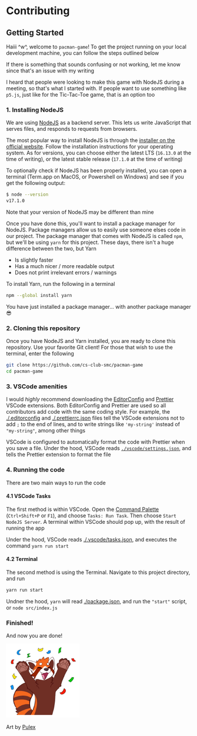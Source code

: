 # Contributing

## Getting Started

Haiii ^w^, welcome to `pacman-game`! To get the project running on your local development machine, you can follow the steps outlined below

If there is something that sounds confusing or not working, let me know since that's an issue with my writing

I heard that people were looking to make this game with NodeJS during a meeting, so that's what I started with. If people want to use something like `p5.js`, just like for the Tic-Tac-Toe game, that is an option too

### 1. Installing NodeJS

We are using [NodeJS](https://nodejs.org/en) as a backend server. This lets us write JavaScript that serves files, and responds to requests from browsers.

The most popular way to install NodeJS is through the [installer on the official website](https://nodejs.org). Follow the installation instructions for your operating system. As for versions, you can choose either the latest LTS (`16.13.0` at the time of writing), or the latest stable release (`17.1.0` at the time of writing)

To optionally check if NodeJS has been properly installed, you can open a terminal (Term.app on MacOS, or Powershell on Windows) and see if you get the following output:

```sh
$ node --version
v17.1.0
```

Note that your version of NodeJS may be different than mine

Once you have done this, you'll want to install a package manager for NodeJS. Package managers allow us to easily use someone elses code in our project. The package manager that comes with NodeJS is called `npm`, but we'll be using `yarn` for this project. These days, there isn't a huge difference between the two, but Yarn

- Is slightly faster
- Has a much nicer / more readable output
- Does not print irrelevant errors / warnings

To install Yarn, run the following in a terminal

```sh
npm --global install yarn
```

You have just installed a package manager... with another package manager 😎

### 2. Cloning this repository

Once you have NodeJS and Yarn installed, you are ready to clone this repository. Use your favorite Git client! For those that wish to use the terminal, enter the following

```sh
git clone https://github.com/cs-club-smc/pacman-game
cd pacman-game
```

### 3. VSCode amenities

I would _highly_ recommend downloading the [EditorConfig](https://editorconfig.org) and [Prettier](https://marketplace.visualstudio.com/items?itemName=esbenp.prettier-vscode) VSCode extensions. Both EditorConfig and Prettier are used so all contributors add code with the same coding style. For example, the [./.editorconfig](./.editorconfig) and [./.prettierrc.json](./.prettierrc.json) files tell the VSCode extensions not to add `;` to the end of lines, and to write strings like `'my-string'` instead of `"my-string"`, among other things

VSCode is configured to automatically format the code with Prettier when you save a file. Under the hood, VSCode reads [`./vscode/settings.json`](./.vscode/settings.json), and tells the Prettier extension to format the file

### 4. Running the code

There are two main ways to run the code

#### 4.1 VSCode Tasks

The first method is within VSCode. Open the [Command Palette](https://code.visualstudio.com/docs/getstarted/userinterface#_command-palette) (`Ctrl+Shift+P` or `F1`), and choose `Tasks: Run Task`. Then choose `Start NodeJS Server`. A terminal within VSCode should pop up, with the result of running the app

Under the hood, VSCode reads [./.vscode/tasks.json](./.vscode/tasks.json), and executes the command `yarn run start`

#### 4.2 Terminal

The second method is using the Terminal. Navigate to this project directory, and run

```sh
yarn run start
```

Undner the hood, `yarn` will read [./package.json](./package.json), and run the `"start"` script, or `node src/index.js`

### Finished!

And now you are done!

<img alt='Red Panda celebrating' src='./assets/red-panda-celebrate.png' width='200'>

Art by [Pulex](https://www.pulexart.com)
